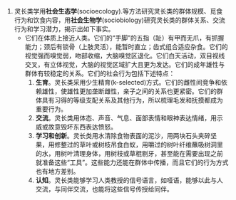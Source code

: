 1. 灵长类学用**社会生态学**(socioecology).等方法研究灵长类的群体规模、觅食行为和饮食内容，用**社会生物学**(sociobiology)研究灵长类的群体关系、交流行为和学习潜力，揭示出如下事实。
	- 它们在体质上接近人类。它们的“手脚”的五指（趾）有甲而无爪，有抓握能力；颈后有锁骨（上肢灵活），能暂时直立；齿式组合适应杂食。它们的视觉强而嗅觉弱，吻部收缩，大脑嗅觉区退化。它们白天活动，双目视线交叉，有立体视觉，大脑的视觉区域扩大且更为发达。它们的成年雄性与群体有较稳定的关系。它们的社会行为包括下述特点：
		1. **生育**。灵长类采用少生精育(k-selected)方式。它们的雌性间竞争和依赖雄性，使雄性更加垄断雌性，亲子之间的关系也更紧密。它们的群体具有习得的等级支配关系及其他行为，所以梳理毛发和抚摸都成为重要行为。
		2. **交流**。灵长类用体态、声音、气息、面部表情和眼神表达情绪，用示威或故意毁坏东西表达愤怒。
		3. **学习和创新**。灵长类用水清除食物表面的泥沙，用两块石头夹碎坚果，用修整过的草叶或树枝吊食白蚁，用嚼过的树叶纤维蘸吸树洞里的水，用树叶清理身体，用树枝或草棍剔牙，甚至能在需要出现之前就准备这些“工具”。这些能力还能在群体中传播，而且它们的行为方式也有地方差别。
		4. **认知**。灵长类能够学习人类教授的信号语言，如哑语，能够以此与人交流，与同伴交流，也能将这些信号传授给同伴。